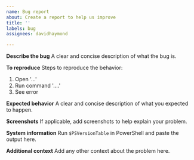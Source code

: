 ```yaml
---
name: Bug report
about: Create a report to help us improve
title: ''
labels: bug
assignees: davidhaymond

---
```


**Describe the bug**
A clear and concise description of what the bug is.

**To reproduce**
Steps to reproduce the behavior:
1. Open '...'
2. Run command '....'
3. See error

**Expected behavior**
A clear and concise description of what you expected to happen.

**Screenshots**
If applicable, add screenshots to help explain your problem.

**System information**
Run `$PSVersionTable` in PowerShell and paste the output here.

**Additional context**
Add any other context about the problem here.
